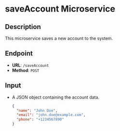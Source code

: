 # saveAccount Microservice

## Description
This microservice saves a new account to the system.

## Endpoint
- **URL**: `/saveAccount`
- **Method**: `POST`

## Input
- A JSON object containing the account data.
  ```json
  {
    "name": "John Doe",
    "email": "john.doe@example.com",
    "phone": "+1234567890"
  }
